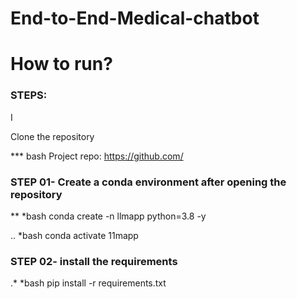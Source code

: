 # End-to-End-Medical-chatbot

# How to run?
### STEPS:
I

Clone the repository

*** bash
Project repo: https://github.com/

### STEP 01- Create a conda environment after opening the repository

** *bash
conda create -n llmapp python=3.8 -y

.. *bash
conda activate 11mapp

### STEP 02- install the requirements
.* *bash
pip install -r requirements.txt